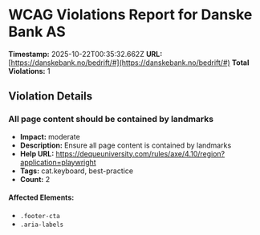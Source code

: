 # WCAG Violations Report for Danske Bank AS

**Timestamp:** 2025-10-22T00:35:32.662Z
**URL:** [https://danskebank.no/bedrift/#](https://danskebank.no/bedrift/#)
**Total Violations:** 1

## Violation Details

### All page content should be contained by landmarks

- **Impact:** moderate
- **Description:** Ensure all page content is contained by landmarks
- **Help URL:** https://dequeuniversity.com/rules/axe/4.10/region?application=playwright
- **Tags:** cat.keyboard, best-practice
- **Count:** 2

#### Affected Elements:

- `.footer-cta`
- `.aria-labels`

